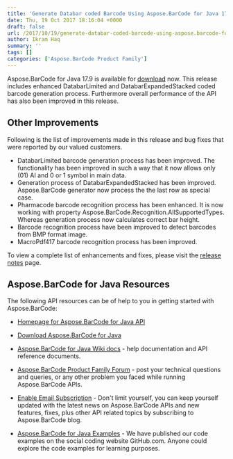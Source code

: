 ```yaml
---
title: 'Generate Databar coded Barcode Using Aspose.BarCode for Java 17.9'
date: Thu, 19 Oct 2017 18:16:04 +0000
draft: false
url: /2017/10/19/generate-databar-coded-barcode-using-aspose.barcode-for-java-17.9/
author: Ikram Haq
summary: ''
tags: []
categories: ['Aspose.BarCode Product Family']
---
```


[](https://www.aspose.com/products/barcode/java)Aspose.BarCode for Java 17.9 is available for [download][1] now. This release includes enhanced DatabarLimited and DatabarExpandedStacked coded barcode generation process. Furthermore overall performance of the API has also been improved in this release.

## Other Improvements

Following is the list of improvements made in this release and bug fixes that were reported by our valued customers.

*   DatabarLimited barcode generation process has been improved. The functionality has been improved in such a way that it now allows only (01) AI and 0 or 1 symbol in main data.
*   Generation process of DatabarExpandedStacked has been improved. Aspose.BarCode generator now process the the last row as special case.
*   Pharmacode barcode recognition process has been enhanced. It is now working with property Aspose.BarCode.Recognition.AllSupportedTypes. Whereas generation process now calculates correct bar height.
*   Barcode recognition process have been improved to detect barcodes from BMP format image.
*   MacroPdf417 barcode recognition process has been improved.

To view a complete list of enhancements and fixes, please visit the [release notes][2] page.

## Aspose.BarCode for Java Resources

The following API resources can be of help to you in getting started with Aspose.BarCode:

*   [Homepage for Aspose.BarCode for Java API][3]
    
*   [Download Aspose.BarCode for Java][4]
    
*   [Aspose.BarCode for Java Wiki docs][5] - help documentation and API reference documents.
    
*   [Aspose.BarCode Product Family Forum][6] - post your technical questions and queries, or any other problem you faced while running Aspose.BarCode APIs.
    
*   [Enable Email Subscription][7] - Don't limit yourself, you can keep yourself updated with the latest news on Aspose.BarCode APIs and new features, fixes, plus other API related topics by subscribing to Aspose.BarCode blog.
    
*   [Aspose.BarCode for Java Examples][8] - We have published our code examples on the social coding website GitHub.com. Anyone could explore the code examples for learning purposes.




[1]: https://downloads.aspose.com/barcode/java
[2]: https://docs.aspose.com/display/barcodejava/Aspose.BarCode+for+Java+17.9+-+Release+Notes
[3]: https://www.aspose.com/products/barcode/java
[4]: https://downloads.aspose.com/barcode/java
[5]: https://docs.aspose.com/display/barcodejava/Home
[6]: https://www.aspose.com/community/forums/aspose.barcode-product-family/193/showforum.aspx
[7]: https://forum.aspose.com/c/barcode
[8]: https://github.com/aspose-barcode/Aspose.BarCode-for-Java




